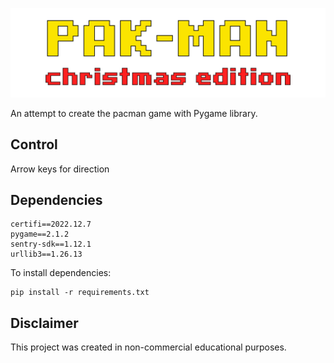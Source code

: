 ![](./resources/media/banner.png)

An attempt to create the pacman game with Pygame library.

## Control

Arrow keys for direction

## Dependencies

    certifi==2022.12.7
    pygame==2.1.2
    sentry-sdk==1.12.1
    urllib3==1.26.13

To install dependencies:

    pip install -r requirements.txt

## Disclaimer

This project was created in non-commercial educational purposes.
